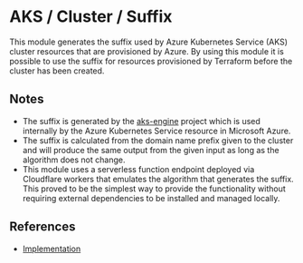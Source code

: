 # AKS / Cluster / Suffix

This module generates the suffix used by Azure Kubernetes Service (AKS) cluster
resources that are provisioned by Azure. By using this module it is possible to
use the suffix for resources provisioned by Terraform before the cluster has
been created.

## Notes

- The suffix is generated by the [aks-engine](https://github.com/Azure/aks-engine)
  project which is used internally by the Azure Kubernetes Service resource in
  Microsoft Azure.
- The suffix is calculated from the domain name prefix given to the cluster and
  will produce the same output from the given input as long as the algorithm
  does not change.
- This module uses a serverless function endpoint deployed via Cloudflare
  workers that emulates the algorithm that generates the suffix. This proved to
  be the simplest way to provide the functionality without requiring external
  dependencies to be installed and managed locally.

## References

- [Implementation](https://github.com/Azure/aks-engine/blob/fa0c6c8480fedeee4e663a98ccf737448dbabd58/pkg/api/types.go#L1132)
